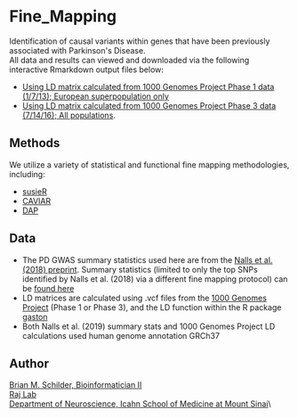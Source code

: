# Fine_Mapping

Identification of causal variants within genes that have been previously associated with Parkinson's Disease.\
All data and results can viewed and downloaded via the following interactive Rmarkdown output files below:  
* [Using LD matrix calculated from 1000 Genomes Project Phase 1 data (1/7/13); European superpopulation only](https://rajlabmssm.github.io/Fine_Mapping/Fine_Mapping_1KGphase1_EUR.html)  
* [Using LD matrix calculated from 1000 Genomes Project Phase 3 data (7/14/16); All populations](https://rajlabmssm.github.io/Fine_Mapping/Fine_Mapping_1KGphase3_allPops.html).


## Methods

We utilize a variety of statistical and functional fine mapping methodologies, including:
* [susieR](https://github.com/stephenslab/susieR)
* [CAVIAR](http://genetics.cs.ucla.edu/caviar/)
* [DAP](https://github.com/xqwen/dap)

## Data

* The PD GWAS summary statistics used here are from the [Nalls et al. (2018) preprint](https://www.biorxiv.org/content/10.1101/388165v1). Summary statistics (limited to only the top SNPs identified by Nalls et al. (2018) via a different fine mapping protocol) can be [found here](https://github.com/neurogenetics/meta5)
* LD matrices are calculated using .vcf files from the [1000 Genomes Project](http://www.internationalgenome.org/) (Phase 1 or Phase 3), and the LD function within the R package [gaston](https://cran.r-project.org/web/packages/gaston/gaston.pdf)
* Both Nalls et al. (2019) summary stats and 1000 Genomes Project LD calculations used human genome annotation GRCh37


## Author

<a href="https://bschilder.github.io/BMSchilder/" target="_blank">Brian M. Schilder, Bioinformatician II</a>\
<a href="https://rajlab.org" target="_blank">Raj Lab</a>\
<a href="https://icahn.mssm.edu/about/departments/neuroscience" target="_blank">Department of Neuroscience, Icahn School of Medicine at Mount Sinai</a>\

